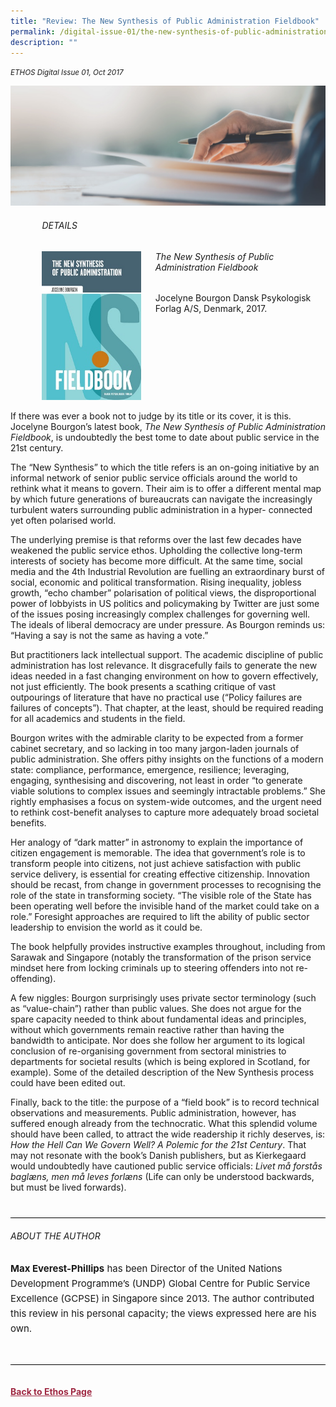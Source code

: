 ```yaml
---
title: "Review: The New Synthesis of Public Administration Fieldbook"
permalink: /digital-issue-01/the-new-synthesis-of-public-administration-fieldbook/
description: ""
---
```

<style>
	
.break
{
   border-top: 1px solid  black;
   border-bottom: 1px solid black;
	 padding:20px;
	text-align:center;
	margin-top:50px;
}
	
.break1
{
font-family: Georgia;
	font-size:20px;
	font-style: italic;
	font-weight: bold;
}	
	
#jocelyn
{
margin-top:20%;	
}
	
	
	
.author p
{
	font-size: 15px;
	line-height:24px;
}
	
.notestop ol li
{
font-size: 15px;
line-height:22px;
}	
	
.back a
{
	color: #9f2943;
	font-weight: bold;
}

.background-image1 img
{
	width:40%;
	margin-top:50px
}
	
.author
{
margin-top:40px;
padding-bottom:30px;
border-top: 1px solid black;
border-bottom: 1px solid black;
}		
	
.grid-container {
	display: grid;
	grid-template-columns: 35% 55%;
	grid-column-gap: 5%;
	margin-left: 10%;
	}	
	
@media only screen and (max-width: 600px) {
	.grid-container {
		display: block;
	}	
	
</style>

<em><small>ETHOS Digital Issue 01, Oct 2017</small></em>
<div class="background-image">
<img src="/images/Landing_Banner_Images/banner_book%20review.jpg">
</div>


<div class="grid-container">
	
<div>	
<h6>DETAILS</h6>	
<img src="/images/Ethos_Images/Ethos_Digital_Issue_01/Article%202/D1_Article_Digital1_fieldbook_Cov.jpg">
</div>
		
<div id="jocelyn">
<h6> The New Synthesis of Public Administration Fieldbook</h6>
<p>Jocelyne Bourgon Dansk Psykologisk Forlag A/S, Denmark, 2017.</p>
</div>	
	
</div>

<p>If there was ever a book not to judge by its title or its cover, it is this. Jocelyne Bourgon’s latest book, <em>The New Synthesis of Public Administration Fieldbook</em>, is undoubtedly the best tome to date about public service in the 21st century.</p>

<p>The “New Synthesis” to which the title refers is an on-going initiative by an informal network of senior public service officials around the world to rethink what it means to govern. Their aim is to offer a different mental map by which future generations of bureaucrats can navigate the increasingly turbulent waters surrounding public administration in a hyper- connected yet often polarised world.</p>

<p>The underlying premise is that reforms over the last few decades have weakened the public service ethos. Upholding the collective long-term interests of society has become more difficult. At the same time, social media and the 4th Industrial Revolution are fuelling an extraordinary burst of social, economic and political transformation. Rising inequality, jobless growth, “echo chamber” polarisation of political views, the disproportional power of lobbyists in US politics and policymaking by Twitter are just some of the issues posing increasingly complex challenges for governing well. The ideals of liberal democracy are under pressure. As Bourgon reminds us: “Having a say is not the same as having a vote.”</p>

<p>But practitioners lack intellectual support. The academic discipline of public administration has lost relevance. It disgracefully fails to generate the new ideas needed in a fast changing environment on how to govern effectively, not just efficiently. The book presents a scathing critique of vast outpourings of literature that have no practical use (“Policy failures are failures of concepts”). That chapter, at the least, should be required reading for all academics and students in the field.</p>

<p>Bourgon writes with the admirable clarity to be expected from a former cabinet secretary, and so lacking in too many jargon-laden journals of public administration. She offers pithy insights on the functions of a modern state: compliance, performance, emergence, resilience; leveraging, engaging, synthesising and discovering, not least in order “to generate viable solutions to complex issues and seemingly intractable problems.” She rightly emphasises a focus on system-wide outcomes, and the urgent need to rethink cost-benefit analyses to capture more adequately broad societal benefits.</p>

<p>Her analogy of “dark matter” in astronomy to explain the importance of citizen engagement is memorable. The idea that government’s role is to transform people into citizens, not just achieve satisfaction with public service delivery, is essential for creating effective citizenship. Innovation should be recast, from change in government processes to recognising the role of the state in transforming society. “The visible role of the State has been operating well before the invisible hand of the market could take on a role.” Foresight approaches are required to lift the ability of public sector leadership to envision the world as it could be.</p>

<p>The book helpfully provides instructive examples throughout, including from Sarawak and Singapore (notably the transformation of the prison service mindset here from locking criminals up to steering offenders into not re-offending).</p>

<p>A few niggles: Bourgon surprisingly uses private sector terminology (such as “value-chain”) rather than public values. She does not argue for the spare capacity needed to think about fundamental ideas and principles, without which governments remain reactive rather than having the bandwidth to anticipate. Nor does she follow her argument to its logical conclusion of re-organising government from sectoral ministries to departments for societal results (which is being explored in Scotland, for example). Some of the detailed description of the New Synthesis process could have been edited out.</p>

<p>Finally, back to the title: the purpose of a “field book” is to record technical observations and measurements. Public administration, however, has suffered enough already from the technocratic. What this splendid volume should have been called, to attract the wide readership it richly deserves, is: <em>How the Hell Can We Govern Well? A Polemic for the 21st Century</em>. That may not resonate with the book’s Danish publishers, but as Kierkegaard would undoubtedly have cautioned public service officials: <em>Livet må forstås baglæns, men må leves forlæns</em> (Life can only be understood backwards, but must be lived forwards).</p>

<div class="author">

<h6>ABOUT THE AUTHOR</h6>

<p class="small-text"><strong>Max Everest-Phillips</strong> has been Director of the United Nations Development Programme’s (UNDP) Global Centre for Public Service Excellence (GCPSE) in Singapore since 2013. The author contributed this review in his personal capacity; the views expressed here are his own.</p>

</div>	
	

<br>
<br>	
<div class="back">
<a href="/ethos/">Back to Ethos Page</a>	
</div>